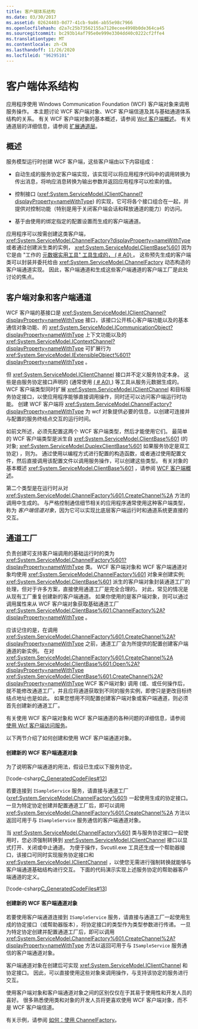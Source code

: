 ```yaml
---
title: 客户端体系结构
ms.date: 03/30/2017
ms.assetid: 02624403-0d77-41cb-9a86-ab55e98c7966
ms.openlocfilehash: d2a7c25b73562155a7120ecee4998b0de364ca45
ms.sourcegitcommit: bc293b14af795e0e999e3304dd40c0222cf2ffe4
ms.translationtype: MT
ms.contentlocale: zh-CN
ms.lasthandoff: 11/26/2020
ms.locfileid: "96295101"
---
```

# <a name="client-architecture"></a>客户端体系结构

应用程序使用 Windows Communication Foundation (WCF) 客户端对象来调用服务操作。 本主题讨论 WCF 客户端对象、WCF 客户端信道及其与基础通道体系结构的关系。 有关 WCF 客户端对象的基本概述，请参阅 [Wcf 客户端概述](../wcf-client-overview.md)。 有关通道层的详细信息，请参阅 [扩展通道层](../extending/extending-the-channel-layer.md)。  
  
## <a name="overview"></a>概述  

 服务模型运行时创建 WCF 客户端，这些客户端由以下内容组成：  
  
- 自动生成的服务协定客户端实现，该实现可以将应用程序代码中的调用转换为传出消息，将响应消息转换为输出参数并返回应用程序可以检索的值。  
  
- 控制接口 (<xref:System.ServiceModel.IClientChannel?displayProperty=nameWithType>) 的实现，它可将各个接口组合在一起，并提供对控制功能（特别是用于关闭客户端会话和释放通道的能力）的访问。  
  
- 基于由使用的绑定指定的配置设置而生成的客户端通道。  
  
 应用程序可以按需创建这类客户端， <xref:System.ServiceModel.ChannelFactory?displayProperty=nameWithType> 或者通过创建派生类的实例， <xref:System.ServiceModel.ClientBase%601> 因为它是由 "工作的 [元数据实用工具" 工具生成的， ( # A0) ](../servicemodel-metadata-utility-tool-svcutil-exe.md)。 这些预先生成的客户端类可以封装并委托给由 <xref:System.ServiceModel.ChannelFactory> 动态构造的客户端通道实现。 因此，客户端通道和生成这些客户端通道的客户端工厂是此处讨论的焦点。  
  
## <a name="client-objects-and-client-channels"></a>客户端对象和客户端通道  

 WCF 客户端的基接口是 <xref:System.ServiceModel.IClientChannel?displayProperty=nameWithType> 接口，该接口公开核心客户端功能以及的基本通信对象功能、的 <xref:System.ServiceModel.ICommunicationObject?displayProperty=nameWithType> 上下文功能以及的 <xref:System.ServiceModel.IContextChannel?displayProperty=nameWithType> 可扩展行为 <xref:System.ServiceModel.IExtensibleObject%601?displayProperty=nameWithType> 。  
  
 但 <xref:System.ServiceModel.IClientChannel> 接口并不定义服务协定本身。 这些是由服务协定接口声明的 (通常使用 [ ( # A0) ](../servicemodel-metadata-utility-tool-svcutil-exe.md)) 等工具从服务元数据生成的。 WCF 客户端类型同时扩展 <xref:System.ServiceModel.IClientChannel> 和目标服务协定接口，以使应用程序能够直接调用操作，同时还可以访问客户端运行时功能。 创建 WCF 客户端将 <xref:System.ServiceModel.ChannelFactory?displayProperty=nameWithType> 为 wcf 对象提供必要的信息，以创建可连接并与配置的服务终结点交互的运行时间。  
  
 如前文所述，必须先配置这两个 WCF 客户端类型，然后才能使用它们。 最简单的 WCF 客户端类型是派生自 <xref:System.ServiceModel.ClientBase%601> (的对象; <xref:System.ServiceModel.DuplexClientBase%601> 如果服务协定是双工协定) ，则为。 通过使用以编程方式进行配置的构造函数，或者通过使用配置文件，然后直接调用该配置文件以调用服务操作，可以创建这些类型。 有关对象的基本概述 <xref:System.ServiceModel.ClientBase%601> ，请参阅 [WCF 客户端概述](../wcf-client-overview.md)。  
  
 第二个类型是在运行时从对 <xref:System.ServiceModel.ChannelFactory%601.CreateChannel%2A> 方法的调用中生成的。 与严格控制通信细节相关的应用程序通常使用这种客户端类型，称为 *客户端信道对象*，因为它可以实现比底层客户端运行时和通道系统更直接的交互。  
  
## <a name="channel-factories"></a>通道工厂  

 负责创建可支持客户端调用的基础运行时的类为 <xref:System.ServiceModel.ChannelFactory%601?displayProperty=nameWithType> 类。 WCF 客户端对象和 WCF 客户端通道对象均使用 <xref:System.ServiceModel.ChannelFactory%601> 对象来创建实例; <xref:System.ServiceModel.ClientBase%601> 派生的客户端对象封装通道工厂的处理，但对于许多方案，直接使用通道工厂是完全合理的。 对此，常见的情况是从现有工厂重复创建新的客户端通道。 如果你使用的是客户端对象，则可以通过调用属性来从 WCF 客户端对象获取基础通道工厂 <xref:System.ServiceModel.ClientBase%601.ChannelFactory%2A?displayProperty=nameWithType> 。  
  
 应该记住的是，在调用 <xref:System.ServiceModel.ChannelFactory%601.CreateChannel%2A?displayProperty=nameWithType> 之前，通道工厂会为所提供的配置创建客户端通道的新实例。 在对 <xref:System.ServiceModel.ChannelFactory%601.CreateChannel%2A> <xref:System.ServiceModel.ClientBase%601.Open%2A?displayProperty=nameWithType> <xref:System.ServiceModel.ClientBase%601.CreateChannel%2A?displayProperty=nameWithType> WCF 客户端对象) 调用 (或、或任何操作后，就不能修改通道工厂，并且应将通道获取到不同的服务实例，即使只是更改目标终结点地址也是如此。 如果您想用不同配置创建客户端对象或客户端通道，则必须首先创建新的通道工厂。  
  
 有关使用 WCF 客户端对象和 WCF 客户端通道的各种问题的详细信息，请参阅 [使用 Wcf 客户端访问服务](accessing-services-using-a-client.md)。  
  
 以下两节介绍了如何创建和使用 WCF 客户端通道对象。  
  
#### <a name="creating-a-new-wcf-client-channel-object"></a>创建新的 WCF 客户端通道对象  

 为了说明客户端通道的用法，假设已生成以下服务协定。  
  
 [!code-csharp[C_GeneratedCodeFiles#12](../../../../samples/snippets/csharp/VS_Snippets_CFX/c_generatedcodefiles/cs/proxycode.cs#12)]  
  
 若要连接到 `ISampleService` 服务，请直接与通道工厂 (<xref:System.ServiceModel.ChannelFactory%601>) 一起使用生成的协定接口。 一旦为特定协定创建并配置通道工厂后，即可以调用 <xref:System.ServiceModel.ChannelFactory%601.CreateChannel%2A> 方法以返回可用于与 `ISampleService` 服务通信的客户端通道对象。  
  
 当 <xref:System.ServiceModel.ChannelFactory%601> 类与服务协定接口一起使用时，您必须强制转换到 <xref:System.ServiceModel.IClientChannel> 接口以显式打开、关闭或中止通道。 为便于操作，Svcutil.exe 工具还生成一个帮助器接口，该接口可同时实现服务协定接口和 <xref:System.ServiceModel.IClientChannel> ，以使您无需进行强制转换就能够与客户端通道基础结构进行交互。 下面的代码演示实现上述服务协定的帮助器客户端通道的定义。  
  
 [!code-csharp[C_GeneratedCodeFiles#13](../../../../samples/snippets/csharp/VS_Snippets_CFX/c_generatedcodefiles/cs/proxycode.cs#13)]  
  
#### <a name="creating-a-new-wcf-client-channel-object"></a>创建新的 WCF 客户端通道对象  

 若要使用客户端通道连接到 `ISampleService` 服务，请直接与通道工厂一起使用生成的协定接口（或帮助器版本），将协定接口的类型作为类型参数进行传递。 一旦为特定协定创建并配置通道工厂后，即可以调用 <xref:System.ServiceModel.ChannelFactory%601.CreateChannel%2A?displayProperty=nameWithType> 方法以返回可用于与 `ISampleService` 服务通信的客户端通道对象。  
  
 客户端通道对象在创建后可实现 <xref:System.ServiceModel.IClientChannel> 和协定接口。 因此，可以直接使用这些对象来调用操作，与支持该协定的服务进行交互。  
  
 使用客户端对象和客户端通道对象之间的区别仅仅在于其易于使用性和开发人员的喜好。 很多熟悉使用类和对象的开发人员将更喜欢使用 WCF 客户端对象，而不是 WCF 客户端信道。  
  
 有关示例，请参阅 [如何：使用 ChannelFactory](how-to-use-the-channelfactory.md)。
